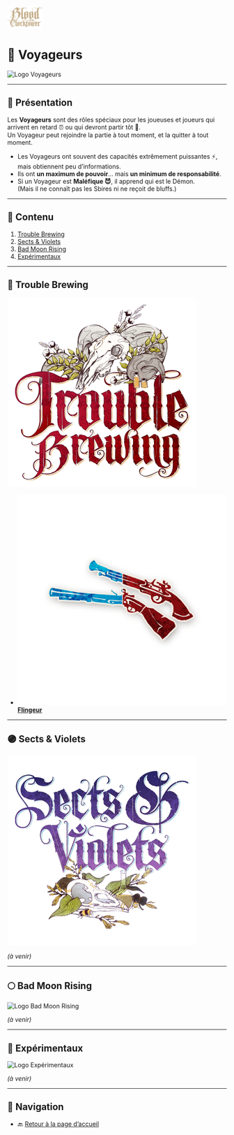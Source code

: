 
<p align="left">
  <a href="/botc-fr-bambi/">
    <img src="../images/logo.png" alt="Accueil BotC FR" width="80">
  </a>
</p>

# 🚶 Voyageurs  

![Logo Voyageurs](..images/Generic_traveller.png)  

---

## 📖 Présentation  

Les **Voyageurs** sont des rôles spéciaux pour les joueuses et joueurs qui arrivent en retard ⏰ ou qui devront partir tôt 🚪.  
Un Voyageur peut rejoindre la partie à tout moment, et la quitter à tout moment.  

- Les Voyageurs ont souvent des capacités extrêmement puissantes ⚡, mais obtiennent peu d’informations.  
- Ils ont **un maximum de pouvoir**… mais **un minimum de responsabilité**.  
- Si un Voyageur est **Maléfique 😈**, il apprend qui est le Démon.  
  (Mais il ne connaît pas les Sbires ni ne reçoit de bluffs.)  

---

## 📂 Contenu  

1. [Trouble Brewing](#-trouble-brewing)  
2. [Sects & Violets](#-sects--violets)  
3. [Bad Moon Rising](#-bad-moon-rising)  
4. [Expérimentaux](#-expérimentaux)  

---

## 🍺 Trouble Brewing  

![Logo Trouble Brewing](../images/Logo_trouble_brewing.png)  

- ![Flingeur](../images/Icon_gunslinger.png) [**Flingeur**](voyageurs/flingeur.md)  

---

## 🟣 Sects & Violets  

![Logo Sects & Violets](../images/Logo_sects_and_violets.png)  

*(à venir)*  

---

## 🌕 Bad Moon Rising  

![Logo Bad Moon Rising](../images/Logo_bad_moon_rising.png)  

*(à venir)*  

---

## 🧪 Expérimentaux  

![Logo Expérimentaux](../images/Logo_experimentaux.png)  

*(à venir)*  

---

## 📂 Navigation  
- 🔙 [Retour à la page d’accueil](../README.md)  
